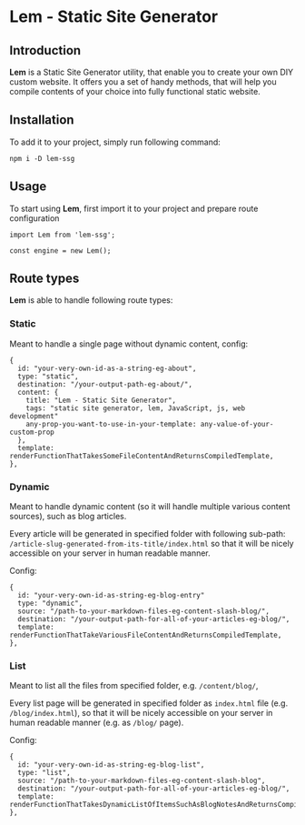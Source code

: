# Lem - Static Site Generator

## Introduction

**Lem** is a Static Site Generator utility, that enable you to create your own DIY custom website. It offers you a set of handy methods, that will help you compile contents of your choice into fully functional static website.

## Installation

To add it to your project, simply run following command:

```
npm i -D lem-ssg
```

## Usage

To start using **Lem**, first import it to your project and prepare route configuration

```
import Lem from 'lem-ssg';

const engine = new Lem();
```

## Route types

**Lem** is able to handle following route types:

### Static

Meant to handle a single page without dynamic content, config:

```
{
  id: "your-very-own-id-as-a-string-eg-about",
  type: "static",
  destination: "/your-output-path-eg-about/",
  content: {
    title: "Lem - Static Site Generator",
    tags: "static site generator, lem, JavaScript, js, web development"
    any-prop-you-want-to-use-in-your-template: any-value-of-your-custom-prop
  },
  template: renderFunctionThatTakesSomeFileContentAndReturnsCompiledTemplate,
},
```

### Dynamic

Meant to handle dynamic content (so it will handle multiple various content sources), such as blog articles. 

Every article will be generated in specified folder with following sub-path: `/article-slug-generated-from-its-title/index.html` so that it will be nicely accessible on your server in human readable manner.

Config:

```
{
  id: "your-very-own-id-as-string-eg-blog-entry"
  type: "dynamic",
  source: "/path-to-your-markdown-files-eg-content-slash-blog/",
  destination: "/your-output-path-for-all-of-your-articles-eg-blog/",
  template: renderFunctionThatTakeVariousFileContentAndReturnsCompiledTemplate,
},
```

### List

Meant to list all the files from specified folder, e.g. `/content/blog/`, 

Every list page will be generated in specified folder as `index.html` file (e.g. `/blog/index.html`), so that it will be nicely accessible on your server in human readable manner (e.g. as `/blog/` page).

Config:

```
{
  id: "your-very-own-id-as-string-eg-blog-list",
  type: "list",
  source: "/path-to-your-markdown-files-eg-content-slash-blog",
  destination: "/your-output-path-for-all-of-your-articles-eg-blog/",
  template: renderFunctionThatTakesDynamicListOfItemsSuchAsBlogNotesAndReturnsCompiledTemplate,
},
```
